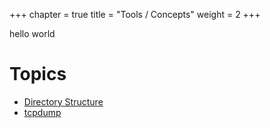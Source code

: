 +++
chapter = true
title = "Tools / Concepts"
weight = 2
+++

hello world
# Topics
- [Directory Structure](directory_structure)
- [tcpdump](network/tcpdump)

